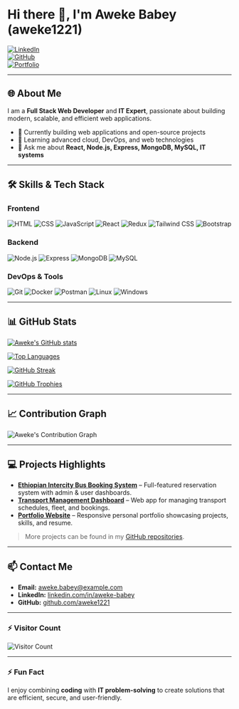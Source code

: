 # Hi there 👋, I'm Aweke Babey (aweke1221)

[![LinkedIn](https://img.shields.io/badge/LinkedIn-0077B5?style=flat-square&logo=linkedin&logoColor=white)](https://www.linkedin.com/in/aweke-babey/)  
[![GitHub](https://img.shields.io/badge/GitHub-100000?style=flat-square&logo=github&logoColor=white)](https://github.com/aweke1221)  
[![Portfolio](https://img.shields.io/badge/Portfolio-FF69B4?style=flat-square)](https://aweke1221.dev)  

---

## 🌐 About Me
I am a **Full Stack Web Developer** and **IT Expert**, passionate about building modern, scalable, and efficient web applications.  

- 🔭 Currently building web applications and open-source projects  
- 🌱 Learning advanced cloud, DevOps, and web technologies  
- 💬 Ask me about **React, Node.js, Express, MongoDB, MySQL, IT systems**  

---

## 🛠 Skills & Tech Stack

### **Frontend**
![HTML](https://img.shields.io/badge/HTML5-E34F26?style=for-the-badge&logo=html5&logoColor=white)
![CSS](https://img.shields.io/badge/CSS3-1572B6?style=for-the-badge&logo=css3&logoColor=white)
![JavaScript](https://img.shields.io/badge/JavaScript-F7DF1E?style=for-the-badge&logo=javascript&logoColor=black)
![React](https://img.shields.io/badge/React-61DAFB?style=for-the-badge&logo=react&logoColor=black)
![Redux](https://img.shields.io/badge/Redux-764ABC?style=for-the-badge&logo=redux&logoColor=white)
![Tailwind CSS](https://img.shields.io/badge/Tailwind_CSS-06B6D4?style=for-the-badge&logo=tailwind-css&logoColor=white)
![Bootstrap](https://img.shields.io/badge/Bootstrap-7952B3?style=for-the-badge&logo=bootstrap&logoColor=white)

### **Backend**
![Node.js](https://img.shields.io/badge/Node.js-339933?style=for-the-badge&logo=node.js&logoColor=white)
![Express](https://img.shields.io/badge/Express-000000?style=for-the-badge&logo=express&logoColor=white)
![MongoDB](https://img.shields.io/badge/MongoDB-47A248?style=for-the-badge&logo=mongodb&logoColor=white)
![MySQL](https://img.shields.io/badge/MySQL-4479A1?style=for-the-badge&logo=mysql&logoColor=white)

### **DevOps & Tools**
![Git](https://img.shields.io/badge/Git-F05032?style=for-the-badge&logo=git&logoColor=white)
![Docker](https://img.shields.io/badge/Docker-2496ED?style=for-the-badge&logo=docker&logoColor=white)
![Postman](https://img.shields.io/badge/Postman-FF6C37?style=for-the-badge&logo=postman&logoColor=white)
![Linux](https://img.shields.io/badge/Linux-FCC624?style=for-the-badge&logo=linux&logoColor=black)
![Windows](https://img.shields.io/badge/Windows-0078D6?style=for-the-badge&logo=windows&logoColor=white)

---

## 📊 GitHub Stats

[![Aweke's GitHub stats](https://github-readme-stats.vercel.app/api?username=aweke1221&show_icons=true&theme=radical&count_private=true)](https://github.com/aweke1221)  

[![Top Languages](https://github-readme-stats.vercel.app/api/top-langs/?username=aweke1221&layout=compact&theme=radical)](https://github.com/aweke1221)  

[![GitHub Streak](https://github-readme-streak-stats.herokuapp.com/?user=aweke1221&theme=radical)](https://github.com/aweke1221)  

[![GitHub Trophies](https://github-profile-trophy.vercel.app/?username=aweke1221&theme=radical)](https://github.com/aweke1221)  

---

## 📈 Contribution Graph
![Aweke's Contribution Graph](https://activity-graph.herokuapp.com/graph?username=aweke1221&theme=react-dark&hide_border=true)

---

## 💻 Projects Highlights

- **[Ethiopian Intercity Bus Booking System](https://github.com/aweke1221/bus-booking-system)** – Full-featured reservation system with admin & user dashboards.  
- **[Transport Management Dashboard](https://bus-go-ashen.vercel.app/register.html)** – Web app for managing transport schedules, fleet, and bookings.  
- **[Portfolio Website](https://aweke-babey.vercel.app)** – Responsive personal portfolio showcasing projects, skills, and resume.  

> More projects can be found in my [GitHub repositories](https://github.com/aweke1221?tab=repositories).

---

## 📫 Contact Me

- **Email:** [aweke.babey@example.com](mailto:aweke.babey@example.com)  
- **LinkedIn:** [linkedin.com/in/aweke-babey](https://www.linkedin.com/in/aweke-babey/)  
- **GitHub:** [github.com/aweke1221](https://github.com/aweke1221)  

---

### ⚡ Visitor Count
![Visitor Count](https://profile-counter.glitch.me/aweke1221/count.svg)

---

### ⚡ Fun Fact
I enjoy combining **coding** with **IT problem-solving** to create solutions that are efficient, secure, and user-friendly.
